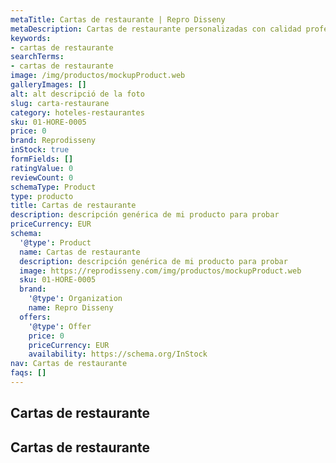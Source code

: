 ```yaml
---
metaTitle: Cartas de restaurante | Repro Disseny
metaDescription: Cartas de restaurante personalizadas con calidad profesional en Cataluña.
keywords:
- cartas de restaurante
searchTerms:
- cartas de restaurante
image: /img/productos/mockupProduct.web
galleryImages: []
alt: alt descripció de la foto
slug: carta-restaurane
category: hoteles-restaurantes
sku: 01-HORE-0005
price: 0
brand: Reprodisseny
inStock: true
formFields: []
ratingValue: 0
reviewCount: 0
schemaType: Product
type: producto
title: Cartas de restaurante
description: descripción genérica de mi producto para probar
priceCurrency: EUR
schema:
  '@type': Product
  name: Cartas de restaurante
  description: descripción genérica de mi producto para probar
  image: https://reprodisseny.com/img/productos/mockupProduct.web
  sku: 01-HORE-0005
  brand:
    '@type': Organization
    name: Repro Disseny
  offers:
    '@type': Offer
    price: 0
    priceCurrency: EUR
    availability: https://schema.org/InStock
nav: Cartas de restaurante
faqs: []
---
```


## Cartas de restaurante

## Cartas de restaurante
